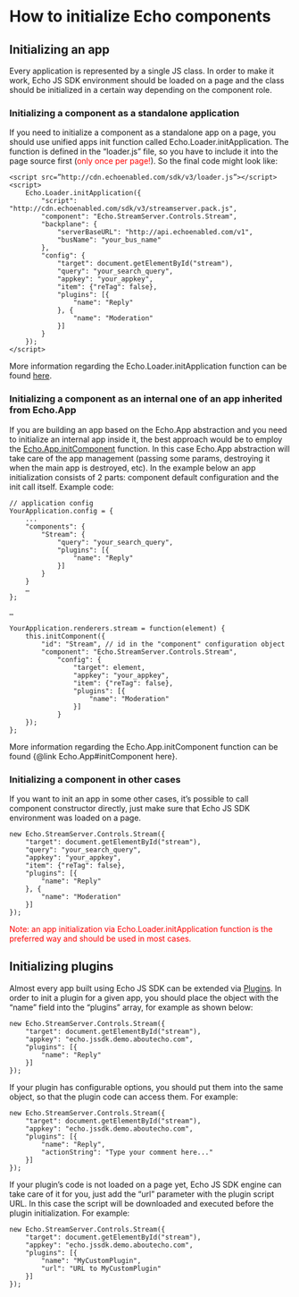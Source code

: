 # How to initialize Echo components

## Initializing an app

Every application is represented by a single JS class. In order to make it work, Echo JS SDK environment should be loaded on a page and the class should be initialized in a certain way depending on the component role.

### Initializing a component as a standalone application

If you need to initialize a component as a standalone app on a page, you should use unified apps init function called Echo.Loader.initApplication. The function is defined in the “loader.js” file, so you have to include it into the page source first (<span style="color: red;">only once per page!</span>). So the final code might look like:

	<script src=”http://cdn.echoenabled.com/sdk/v3/loader.js”></script>
	<script>
		Echo.Loader.initApplication({
			"script": "http://cdn.echoenabled.com/sdk/v3/streamserver.pack.js",
			"component": "Echo.StreamServer.Controls.Stream",
			"backplane": {
				"serverBaseURL": "http://api.echoenabled.com/v1",
				"busName": "your_bus_name"
			},
			"config": {
				"target": document.getElementById("stream"),
				"query": "your_search_query",
				"appkey": "your_appkey",
				"item": {"reTag": false},
				"plugins": [{
					"name": "Reply"
				}, {
					"name": "Moderation"
				}]
			}
		});
	</script>

More information regarding the Echo.Loader.initApplication function can be found [here](#!/api/Echo.Loader-static-method-initApplication).

### Initializing a component as an internal one of an app inherited from Echo.App

If you are building an app based on the Echo.App abstraction and you need to initialize an internal app inside it, the best approach would be to employ the [Echo.App.initComponent](#!/api/Echo.App-method-initComponent) function. In this case Echo.App abstraction will take care of the app management (passing some params, destroying it when the main app is destroyed, etc). In the example below an app initialization consists of 2 parts: component default configuration and the init call itself. Example code:

	// application config
	YourApplication.config = {
		...
		"components": {
			"Stream": {
				"query": "your_search_query",
				"plugins": [{
					"name": "Reply"
				}]
			}
		}
		…
	};

	…

	YourApplication.renderers.stream = function(element) {
		this.initComponent({
			"id": "Stream", // id in the "component" configuration object
			"component": "Echo.StreamServer.Controls.Stream",
				"config": {
					"target": element,
					"appkey": "your_appkey",
					"item": {"reTag": false},
					"plugins": [{
						"name": "Moderation"
					}]
				}
		});
	};

More information regarding the Echo.App.initComponent function can be found {@link Echo.App#initComponent here}.

### Initializing a component in other cases

If you want to init an app in some other cases, it’s possible to call component constructor directly, just make sure that Echo JS SDK environment was loaded on a page.

	new Echo.StreamServer.Controls.Stream({
		"target": document.getElementById("stream"),
		"query": "your_search_query",
		"appkey": "your_appkey",
		"item": {"reTag": false},
		"plugins": [{
			"name": "Reply"
		}, {
			"name": "Moderation"
		}]
	});

<span style="color: red;">Note: an app initialization via Echo.Loader.initApplication function is the preferred way and should be used in most cases.</span>

## Initializing plugins

Almost every app built using Echo JS SDK can be extended via [Plugins](#!/guide/how_to_develop_plugin). In order to init a plugin for a given app, you should place the object with the “name” field into the “plugins” array, for example as shown below:

	new Echo.StreamServer.Controls.Stream({
		"target": document.getElementById("stream"),
		"appkey": "echo.jssdk.demo.aboutecho.com",
		"plugins": [{
			"name": "Reply"
		}]
	});

If your plugin has configurable options, you should put them into the same object, so that the plugin code can access them. For example:

	new Echo.StreamServer.Controls.Stream({
		"target": document.getElementById("stream"),
		"appkey": "echo.jssdk.demo.aboutecho.com",
		"plugins": [{
			"name": "Reply",
			"actionString": "Type your comment here..."
		}]
	});

If your plugin’s code is not loaded on a page yet, Echo JS SDK engine can take care of it for you, just add the “url” parameter with the plugin script URL. In this case the script will be downloaded and executed before the plugin initialization. For example:

	new Echo.StreamServer.Controls.Stream({
		"target": document.getElementById("stream"),
		"appkey": "echo.jssdk.demo.aboutecho.com",
		"plugins": [{
			"name": "MyCustomPlugin",
			"url": "URL to MyCustomPlugin"
		}]
	});
